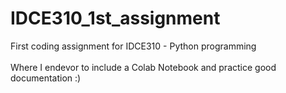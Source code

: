 # IDCE310_1st_assignment
First coding assignment for IDCE310 - Python programming<br /><br />
Where I endevor to include a Colab Notebook and practice good documentation :)
